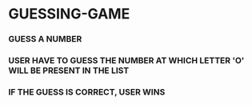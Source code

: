 # GUESSING-GAME

###   GUESS A NUMBER
###  USER HAVE TO GUESS THE NUMBER AT WHICH LETTER 'O' WILL BE PRESENT IN THE LIST
###  IF THE GUESS IS CORRECT, USER WINS

